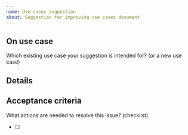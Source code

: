```yaml
---
name: Use cases suggestion
about: Suggestion for improving use cases document
---
```


## On use case

Which existing use case your suggestion is intended for? (or a new use case)

## Details



## Acceptance criteria

What actions are needed to resolve this issue? (checklist)

* [ ] 
